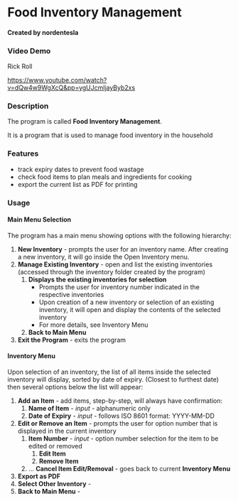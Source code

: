 # Food Inventory Management
#### Created by nordentesla
### Video Demo 
Rick Roll

https://www.youtube.com/watch?v=dQw4w9WgXcQ&pp=ygUJcmljayByb2xs

### Description
The program is called **Food Inventory Management**.

It is a program that is used to manage food inventory in the household
### Features
* track expiry dates to prevent food wastage
* check food items to plan meals and ingredients for cooking
* export the current list as PDF for printing
### Usage
#### Main Menu Selection
The program has a main menu showing options with the following hierarchy:
1. **New Inventory** - prompts the user for an inventory name. After creating a new inventory, it will go inside the Open Inventory menu.
1. **Manage Existing Inventory** - open and list the existing inventories (accessed through the inventory folder created by the program)
    1. **Displays the existing inventories for selection**
        * Prompts the user for inventory number indicated in the respective inventories
        * Upon creation of a new inventory or selection of an existing inventory, it will open and display the contents of the selected inventory
        * For more details, see Inventory Menu 
    1. **Back to Main Menu**
1. **Exit the Program** - exits the program
#### Inventory Menu
Upon selection of an inventory, the list of all items inside the selected inventory will display, sorted by date of expiry. (Closest to furthest date) then several options below the list will appear:
1. **Add an Item** - add items, step-by-step, will always have confirmation:
    1. **Name of Item** - *input* - alphanumeric only
    1. **Date of Expiry** - *input* - follows ISO 8601 format: YYYY-MM-DD
1. **Edit or Remove an Item** - prompts the user for option number that is displayed in the current inventory
    1. **Item Number** - *input* - option number selection for the item to be edited or removed
        1. **Edit Item**
        1. **Remove Item**
    1. ... **Cancel Item Edit/Removal** - goes back to current **Inventory Menu**
1. **Export as PDF**
1. **Select Other Inventory** - 
1. **Back to Main Menu** - 

